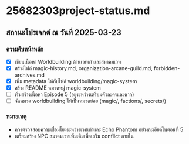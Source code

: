 # 25682303project-status.md

## สถานะโปรเจกต์ ณ วันที่ 2025-03-23

### ความคืบหน้าหลัก
- [x] เขียนเนื้อหา Worldbuilding ด้านเวทเก่าและสมาคมเวท
- [x] สร้างไฟล์ magic-history.md, organization-arcane-guild.md, forbidden-archives.md
- [x] เพิ่ม metadata ให้กับไฟล์ worldbuilding/magic-system
- [x] สร้าง README หมวดหมู่ magic-system
- [ ] เริ่มสร้างเนื้อหา Episode 5 (อยู่ระหว่างเตรียมตัวละครและฉาก)
- [ ] จัดหมวด worldbuilding ให้เป็นหมวดย่อย (magic/, factions/, secrets/)

### หมายเหตุ
- ควรตรวจสอบความเชื่อมโยงระหว่างเวทเก่าและ Echo Phantom อย่างละเอียดในตอนที่ 5
- เตรียมสร้าง NPC สมาคมเวทเพิ่มเติมเพื่อเสริม conflict ภายใน
